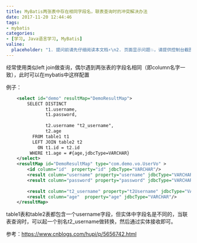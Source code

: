 ```yaml
---
title: MyBatis两张表中存在相同字段名，联表查询时的冲突解决办法
date: 2017-11-20 12:44:46
tags:
- mybatis
categories:
- [学习, Java语言学习, MyBatis]
valine:
  placeholder: "1. 提问前请先仔细阅读本文档⚡\n2. 页面显示问题💥，请提供控制台截图📸或者您的测试网址\n3. 其他任何报错💣，请提供详细描述和截图📸，祝食用愉快💪"
---
```


经常使用类似left join做查询，偶尔遇到两张表的字段名相同（即column名字一致），此时可以在mybatis中这样配置

例子：

```xml
    <select id="demo" resultMap="DemoResultMap">
        SELECT DISTINCT
               t1.username,
               t1.password,
 
               t2.username "t2_username",
               t2.age
          FROM table1 t1
          LEFT JOIN table2 t2
            ON t1.id = t2.id
         WHERE t1.age = #{age,jdbcType=VARCHAR}
    </select>
    <resultMap id="DemoResultMap" type="com.demo.vo.UserVo" >
        <id column="id"  property="id" jdbcType="VARCHAR"/>
        <result column="username" property="username" jdbcType="VARCHAR"/>
        <result column="password" property="password" jdbcType="VARCHAR"/>
        
        <result column="t2_username" property="t2Username" jdbcType="VARCHAR"/>
        <result column="age"  property="age" jdbcType="VARCHAR"/>
    </resultMap>
```

table1表和table2表都包含一个username字段，但实体中字段名是不同的，当联表查询时，可以起一个别名t2_username做转换，然后通过实体接收即可。

参考：https://www.cnblogs.com/hupi/p/5656742.html
